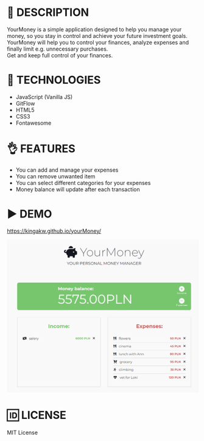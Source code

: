 # 📝 DESCRIPTION

YourMoney is a simple application designed to help you manage your money, so you stay in control and achieve your future
investment goals. YourMoney will help you to control your finances, analyze expenses and finally limit e.g. unnecessary
purchases.  
Get and keep full control of your finances.

# 📓 TECHNOLOGIES
* JavaScript (Vanilla JS)
* GitFlow
* HTML5
* CSS3
* Fontawesome

# 👌 FEATURES
* You can add and manage your expenses
* You can remove unwanted item
* You can select different categories for your expenses
* Money balance will update after each transaction

# ▶️ DEMO
https://kingakw.github.io/yourMoney/

![BooksScreen](sample.png)

# 🆔 LICENSE
MIT License

